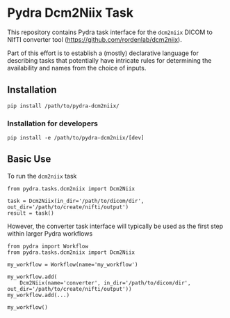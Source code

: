 # Pydra Dcm2Niix Task

This repository contains Pydra task interface for the `dcm2niix`
DICOM to NIfTI converter tool (https://github.com/rordenlab/dcm2niix).

Part of this effort is to establish a (mostly) declarative language for describing tasks that
potentially have intricate rules for determining the availability and names from the choice of
inputs.

## Installation
```
pip install /path/to/pydra-dcm2niix/
```

### Installation for developers
```
pip install -e /path/to/pydra-dcm2niix/[dev]
```

## Basic Use

To run the `dcm2niix` task

```
from pydra.tasks.dcm2niix import Dcm2Niix

task = Dcm2Niix(in_dir='/path/to/dicom/dir', out_dir='/path/to/create/nifti/output')
result = task()
```

However, the converter task interface will typically be used as the first step within larger Pydra workflows

```
from pydra import Workflow
from pydra.tasks.dcm2niix import Dcm2Niix

my_workflow = Workflow(name='my_workflow')

my_workflow.add(
    Dcm2Niix(name='converter', in_dir='/path/to/dicom/dir', out_dir='/path/to/create/nifti/output'))
my_workflow.add(...)

my_workflow()
```
